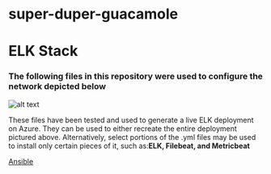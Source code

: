 # super-duper-guacamole
# ELK Stack 
### The following files in this repository were used to configure the network depicted below
 
![alt text](https://github.com/ellakatherinee/super-duper-guacamole/blob/main/Diagrams/ELK-1.png "Azure Diagram")

These files have been tested and used to generate a live ELK deployment on Azure. They can be used to either recreate the entire deployment pictured above. Alternatively, select portions of the .yml files may be used to install only certain pieces of it, such as:**ELK, Filebeat, and Metricbeat**

[Ansible](https://github.com/ellakatherinee/super-duper-guacamole/tree/main/Ansible)
